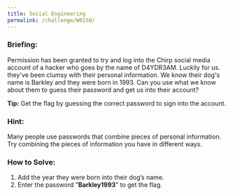 ```yaml
---
title: Social Engineering
permalink: /challenge/W0150/
---
```


### Briefing: 
Permission has been granted to try and log into the Chirp social media account of a hacker who goes by the name of D4YDR3AM. Luckily for us. they've been clumsy with their personal information. We know their dog's name is Barkley and they were born in 1993. Can you use what we know about them to guess their password and get us into their account? 

**Tip:** Get the flag by guessing the correct password to sign into the account. 

### Hint: 
Many people use passwords that combine pieces of personal information. Try combining the pieces of information you have in different ways.

### How to Solve: 
1. Add the year they were born into their dog’s name. 
2. Enter the password "**Barkley1993**" to get the flag.
